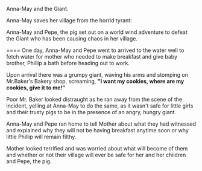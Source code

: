 Anna-May and the Giant.

Anna-May saves her village from the horrid tyrant:

Anna-May and Pepe, the pig set out on a world wind adventure to defeat the Giant who has been causing chaos in her village.

====
One day, Anna-May and Pepe went to arrived to the water well to fetch water for mother who needed to make breakfast and give baby brother, Phillip a bath before heading out to work.

Upon arrival there was a grumpy giant, waving his arms and stomping on Mr.Baker's Bakery shop, screaming, **"I want my cookies, where are my cookies, give it to me!"**

Poor Mr. Baker looked distraught as he ran away from the scene of the incident, yelling at Anna-May to do the same, as it wasn't safe for little girls and their trusty pigs to be in the presence of an angry, hungry giant.

Anna-May and Pepe ran home to tell Mother about what they had witnessed and explained why they will not be having breakfast anytime soon or why little Phillip will remain filthy.

Mother looked terrified and was worried about what will become of them and whether or not their village will ever be safe for her and her children and Pepe, the pig.
